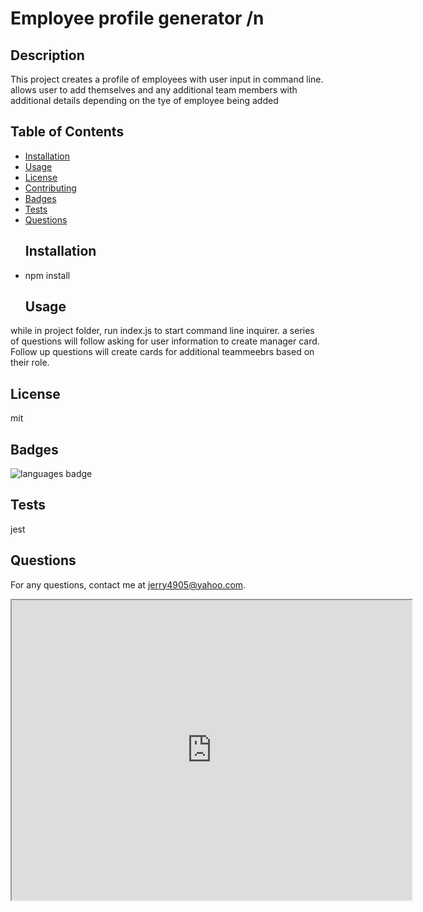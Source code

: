 # Employee profile generator /n
  ## Description 
 This project creates a profile of employees with user input in command line. allows user to add themselves and any additional team members with additional details depending on the tye of employee being added
  ## Table of Contents 
* [Installation](#Installation)
* [Usage](#Usage)
* [License](#License)
* [Contributing](#Contributing)
* [Badges](#Badges)
* [Tests](#Tests)
* [Questions](#Questions)
  ## Installation 
* npm install
  ## Usage 
 while in project folder, run index.js to start command line inquirer. a series of questions will follow asking for user information to create manager card. Follow up questions will create cards for additional teammeebrs based on their role.
  ## License 
 mit
  
  ## Badges 
 ![languages badge](https://img.shields.io/github/languages/top/jerry4905/team-profile)
  ## Tests 
 jest
  ## Questions 
 For any questions, contact me at [jerry4905@yahoo.com](mailto:jerry4905@yahoo.com).
 
 <iframe src="https://drive.google.com/file/d/1r1DVEsi9xK4PjpVvPaAwOd4O6M_Zwx3M/preview" width="640" height="480"></iframe>
  

